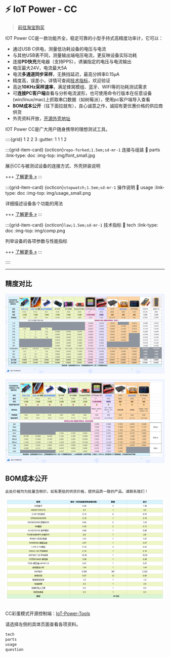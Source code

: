 # ⚡ IoT Power - CC

> [前往淘宝购买](https://item.taobao.com/item.htm?id=718378448520)

IOT Power CC是一款功能齐全，稳定可靠的小型手持式高精度功率计，它可以：

- 通过USB C供电，测量低功耗设备的电压与电流
- 与其他USB表不同，测量输出端电压电流，更反映设备实际功耗
- 连接**PD快充**充电器（支持PPS），诱骗指定的电压与电流输出
- 电压最大24V，电流最大5A
- 电流**多通道同步采样**，无换挡延迟，最高分辨率0.15μA
- 精度高，误差小，详情可查阅[技术指标](https://wiki.luatos.com/iotpower/cc/tech.html)，欢迎验证
- 高达**10KHz采样速率**，满足蜂窝模组、蓝牙、WIFI等的功耗测试需求
- 可**连接PC客户端**查看与分析电流波形，也可使用命令行版本在任意设备(win/linux/mac)上抓取串口数据（如树莓派），使用pc客户端导入查看
- **BOM成本公开**（往下面拉就有），良心诚意之作，诚招有更优惠价格的供应商供货
- 外壳资料开放，[开源外壳地址](https://cdn.openluat-luatcommunity.openluat.com/attachment/20230515082541036_%E5%A4%96%E5%A3%B3%E8%B5%84%E6%96%99%E6%9B%B4%E6%96%B0.zip)

IOT Power CC是广大用户随身携带的理想测试工具。

::::{grid} 1 2 2 3
:gutter: 1 1 1 2

:::{grid-item-card} {octicon}`repo-forked;1.5em;sd-mr-1` 连接与组装
:link: parts
:link-type: doc
:img-top: img/font_small.jpg

展示CC与被测试设备的连接方式、外壳拼装说明

+++
[了解更多 »](parts)
:::

:::{grid-item-card} {octicon}`stopwatch;1.5em;sd-mr-1` 操作说明
:link: usage
:link-type: doc
:img-top: img/usage_small.png

详细描述设备各个功能的用法

+++
[了解更多 »](usage)
:::

:::{grid-item-card} {octicon}`law;1.5em;sd-mr-1` 技术指标
:link: tech
:link-type: doc
:img-top: img/comp.png

列举设备的各项参数与性能指标

+++
[了解更多 »](tech)
:::

::::

---

## 精度对比

![vtest](img/vtest.png)

![ctest](img/ctest.png)

## BOM成本公开

```{note}
此处价格均为批量含税价，如有更低的供货价格，提供品质一致的产品，请联系我们！
```

![cost](img/cost.png)

```{rubric} 更多资料
```

CC彩蛋模式开源控制端：[IoT-Power-Tools](https://github.com/chenxuuu/IoT-Power-Tools)

请选择左侧的具体页面查看各项资料。

```{toctree}
tech
parts
usage
question
```

<script>
if (navigator.language.indexOf("CN") < 0 && confirm ("Are you want to switch to English version of this page?")) {
    window.location.href = "index-en.html";
}
</script>
